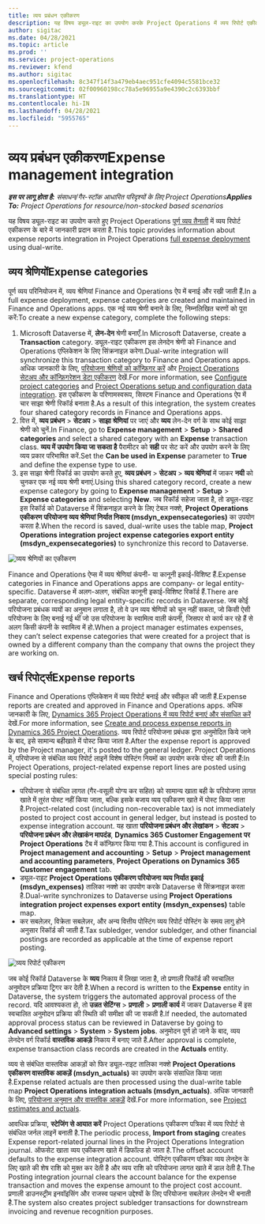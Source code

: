 ```yaml
---
title: व्यय प्रबंधन एकीकरण
description: यह विषय ड्यूल-राइट का उपयोग करके Project Operations में व्यय रिपोर्ट एकीकरण के बारे में जानकारी प्रदान करता है.
author: sigitac
ms.date: 04/28/2021
ms.topic: article
ms.prod: ''
ms.service: project-operations
ms.reviewer: kfend
ms.author: sigitac
ms.openlocfilehash: 8c347f14f3a479eb4aec951cfe4094c5581bce32
ms.sourcegitcommit: 02f00960198cc78a5e96955a9e4390c2c6393bbf
ms.translationtype: HT
ms.contentlocale: hi-IN
ms.lasthandoff: 04/28/2021
ms.locfileid: "5955765"
---
```

# <a name="expense-management-integration"></a><span data-ttu-id="19b05-103">व्यय प्रबंधन एकीकरण</span><span class="sxs-lookup"><span data-stu-id="19b05-103">Expense management integration</span></span>

<span data-ttu-id="19b05-104">_**इस पर लागू होता है:** संसाधन/गैर-स्टॉक आधारित परिदृश्यों के लिए Project Operations_</span><span class="sxs-lookup"><span data-stu-id="19b05-104">_**Applies To:** Project Operations for resource/non-stocked based scenarios_</span></span>

<span data-ttu-id="19b05-105">यह विषय ड्यूल-राइट का उपयोग करते हुए Project Operations [पूर्ण व्यय तैनाती](../expense/expense-overview.md) में व्यय रिपोर्ट एकीकरण के बारे में जानकारी प्रदान करता है.</span><span class="sxs-lookup"><span data-stu-id="19b05-105">This topic provides information about expense reports integration in Project Operations [full expense deployment](../expense/expense-overview.md) using dual-write.</span></span>

## <a name="expense-categories"></a><span data-ttu-id="19b05-106">व्यय श्रेणियों</span><span class="sxs-lookup"><span data-stu-id="19b05-106">Expense categories</span></span>

<span data-ttu-id="19b05-107">पूर्ण व्यय परिनियोजन में, व्यय श्रेणियां Finance and Operations ऐप में बनाई और रखी जाती हैं.</span><span class="sxs-lookup"><span data-stu-id="19b05-107">In a full expense deployment, expense categories are created and maintained in Finance and Operations apps.</span></span> <span data-ttu-id="19b05-108">एक नई व्यय श्रेणी बनाने के लिए, निम्नलिखित चरणों को पूरा करें:</span><span class="sxs-lookup"><span data-stu-id="19b05-108">To create a new expense category, complete the following steps:</span></span>

1. <span data-ttu-id="19b05-109">Microsoft Dataverse में, **लेन-देन** श्रेणी बनाएँ.</span><span class="sxs-lookup"><span data-stu-id="19b05-109">In Microsoft Dataverse, create a **Transaction** category.</span></span> <span data-ttu-id="19b05-110">ड्यूल-राइट एकीकरण इस लेनदेन श्रेणी को Finance and Operations एप्लिकेशन के लिए सिंक्रनाइज़ करेगा.</span><span class="sxs-lookup"><span data-stu-id="19b05-110">Dual-write integration will synchronize this transaction category to Finance and Operations apps.</span></span> <span data-ttu-id="19b05-111">अधिक जानकारी के लिए, [परियोजना श्रेणियों को कॉन्फ़िगर करें](/dynamics365/project-operations/project-accounting/configure-project-categories) और [Project Operations सेटअप और कॉन्फ़िगरेशन डेटा एकीकरण](resource-dual-write-setup-integration.md) देखें.</span><span class="sxs-lookup"><span data-stu-id="19b05-111">For more information, see [Configure project categories](/dynamics365/project-operations/project-accounting/configure-project-categories) and [Project Operations setup and configuration data integration](resource-dual-write-setup-integration.md).</span></span> <span data-ttu-id="19b05-112">इस एकीकरण के परिणामस्वरूप, सिस्टम Finance and Operations ऐप में चार साझा श्रेणी रिकॉर्ड बनाता है.</span><span class="sxs-lookup"><span data-stu-id="19b05-112">As a result of this integration, the system creates four shared category records in Finance and Operations apps.</span></span>
2. <span data-ttu-id="19b05-113">वित्त में, **व्यय प्रबंधन** > **सेटअप** > **साझा श्रेणियां** पर जाएं और **व्यय** लेन-देन वर्ग के साथ कोई साझा श्रेणी को चुनें.</span><span class="sxs-lookup"><span data-stu-id="19b05-113">In Finance, go to **Expense management** > **Setup** > **Shared categories** and select a shared category with an **Expense** transaction class.</span></span> <span data-ttu-id="19b05-114">**व्यय में उपयोग किया जा सकता है** पैरामीटर को **सही** पर सेट करें और उपयोग करने के लिए व्यय प्रकार परिभाषित करें.</span><span class="sxs-lookup"><span data-stu-id="19b05-114">Set the **Can be used in Expense** parameter to **True** and define the expense type to use.</span></span>
3. <span data-ttu-id="19b05-115">इस साझा श्रेणी रिकॉर्ड का उपयोग करते हुए, **व्यय प्रबंधन** > **सेटअप** > **व्यय श्रेणियां** में जाकर **नयी** को चुनकर एक नई व्यय श्रेणी बनाएं.</span><span class="sxs-lookup"><span data-stu-id="19b05-115">Using this shared category record, create a new expense category by going to **Expense management** > **Setup** > **Expense categories** and selecting **New**.</span></span> <span data-ttu-id="19b05-116">जब रिकॉर्ड सहेजा जाता है, तो ड्यूल-राइट इस रिकॉर्ड को Dataverse में सिंक्रनाइज़ करने के लिए टेबल नक्शे, **Project Operations एकीकरण परियोजना व्यय श्रेणियां निर्यात निकाय (msdyn\_expensecategories)** का उपयोग करता है.</span><span class="sxs-lookup"><span data-stu-id="19b05-116">When the record is saved, dual-write uses the table map, **Project Operations integration project expense categories export entity (msdyn\_expensecategories)** to synchronize this record to Dataverse.</span></span>

  ![व्यय श्रेणियों का एकीकरण](./media/DW6ExpenseCategories.png)

<span data-ttu-id="19b05-118">Finance and Operations ऐप्स में व्यय श्रेणियां कंपनी- या कानूनी इकाई-विशिष्ट हैं.</span><span class="sxs-lookup"><span data-stu-id="19b05-118">Expense categories in Finance and Operations apps are company- or legal entity-specific.</span></span> <span data-ttu-id="19b05-119">Dataverse में अलग-अलग, संबंधित कानूनी इकाई-विशिष्ट रिकॉर्ड हैं.</span><span class="sxs-lookup"><span data-stu-id="19b05-119">There are separate, corresponding legal entity-specific records in Dataverse.</span></span> <span data-ttu-id="19b05-120">जब कोई परियोजना प्रबंधक व्ययों का अनुमान लगाता है, तो वे उन व्यय श्रेणियों को चुन नहीं सकता, जो किसी ऐसी परियोजना के लिए बनाई गई थीं जो उस परियोजना के स्वामित्व वाली कंपनी, जिसपर वो कार्य कर रहे हैं से अलग किसी कंपनी के स्वामित्व में हो.</span><span class="sxs-lookup"><span data-stu-id="19b05-120">When a project manager estimates expenses, they can’t select expense categories that were created for a project that is owned by a different company than the company that owns the project they are working on.</span></span> 

## <a name="expense-reports"></a><span data-ttu-id="19b05-121">खर्च रिपोर्ट्स</span><span class="sxs-lookup"><span data-stu-id="19b05-121">Expense reports</span></span>

<span data-ttu-id="19b05-122">Finance and Operations एप्लिकेशन में व्यय रिपोर्ट बनाई और स्वीकृत की जाती हैं.</span><span class="sxs-lookup"><span data-stu-id="19b05-122">Expense reports are created and approved in Finance and Operations apps.</span></span> <span data-ttu-id="19b05-123">अधिक जानकारी के लिए, [Dynamics 365 Project Operations में व्यय रिपोर्ट बनाएं और संसाधित करें](/learn/modules/create-process-expense-reports/) देखें.</span><span class="sxs-lookup"><span data-stu-id="19b05-123">For more information, see [Create and process expense reports in Dynamics 365 Project Operations](/learn/modules/create-process-expense-reports/).</span></span> <span data-ttu-id="19b05-124">व्यय रिपोर्ट परियोजना प्रबंधक द्वारा अनुमोदित किये जाने के बाद, इसे सामान्य बहीखाते में पोस्ट किया जाता है.</span><span class="sxs-lookup"><span data-stu-id="19b05-124">After the expense report is approved by the Project manager, it's posted to the general ledger.</span></span> <span data-ttu-id="19b05-125">Project Operations में, परियोजना से संबंधित व्यय रिपोर्ट लाइनें विशेष पोस्टिंग नियमों का उपयोग करके पोस्ट की जाती हैं:</span><span class="sxs-lookup"><span data-stu-id="19b05-125">In Project Operations, project-related expense report lines are posted using special posting rules:</span></span>

  - <span data-ttu-id="19b05-126">परियोजना से संबंधित लागत (गैर-वसूली योग्य कर सहित) को सामान्य खाता बही के परियोजना लागत खाते में तुरंत पोस्ट नहीं किया जाता, बल्कि इसके बजाय व्यय एकीकरण खाते में पोस्ट किया जाता है.</span><span class="sxs-lookup"><span data-stu-id="19b05-126">Project-related cost (including non-recoverable tax) is not immediately posted to project cost account in general ledger, but instead is posted to expense integration account.</span></span> <span data-ttu-id="19b05-127">यह खाता **परियोजना प्रबंधन और लेखांकन** > **सेटअप** > **परियोजना प्रबंधन और लेखाकंन मापदंड**, **Dynamics 365 Customer Engagement पर Project Operations** टैब में कॉन्फ़िगर किया गया है.</span><span class="sxs-lookup"><span data-stu-id="19b05-127">This account is configured in **Project management and accounting** > **Setup** > **Project management and accounting parameters**, **Project Operations on Dynamics 365 Customer engagement** tab.</span></span>
  - <span data-ttu-id="19b05-128">ड्यूल-राइट **Project Operations एकीकरण परियोजना व्यय निर्यात इकाई (msdyn\_expenses)** तालिका नक्शे का उपयोग करके Dataverse से सिंक्रनाइज़ करता है.</span><span class="sxs-lookup"><span data-stu-id="19b05-128">Dual-write synchronizes to Dataverse using **Project Operations integration project expenses export entity (msdyn\_expenses)** table map.</span></span>
  - <span data-ttu-id="19b05-129">कर सबलेज़र, विक्रेता सबलेज़र, और अन्य वित्तीय पोस्टिंग व्यय रिपोर्ट पोस्टिंग के समय लागु होने अनुसार रिकॉर्ड की जाती हैं.</span><span class="sxs-lookup"><span data-stu-id="19b05-129">Tax subledger, vendor subledger, and other financial postings are recorded as applicable at the time of expense report posting.</span></span>

  ![व्यय रिपोर्ट एकीकरण](./media/DW6ExpenseReports.png)

<span data-ttu-id="19b05-131">जब कोई रिकॉर्ड Dataverse के **व्यय** निकाय में लिखा जाता है, तो प्रणाली रिकॉर्ड की स्वचालित अनुमोदन प्रक्रिया ट्रिगर कर देती है.</span><span class="sxs-lookup"><span data-stu-id="19b05-131">When a record is written to the **Expense** entity in Dataverse, the system triggers the automated approval process of the record.</span></span> <span data-ttu-id="19b05-132">यदि आवश्यकता हो, तो **उन्नत सेटिंग्स** > **प्रणाली** > **प्रणाली कार्य** में जाकर Dataverse में इस स्वचालित अनुमोदन प्रक्रिया की स्थिति की समीक्षा की जा सकती है.</span><span class="sxs-lookup"><span data-stu-id="19b05-132">If needed, the automated approval process status can be reviewed in Dataverse by going to **Advanced settings** > **System** > **System jobs**.</span></span> <span data-ttu-id="19b05-133">अनुमोदन पूर्ण हो जाने के बाद, व्यय लेनदेन वर्ग रिकॉर्ड **वास्तविक आकड़े** निकाय में बनाए जाते हैं.</span><span class="sxs-lookup"><span data-stu-id="19b05-133">After approval is complete, expense transaction class records are created in the **Actuals** entity.</span></span>

<span data-ttu-id="19b05-134">व्यय से संबंधित वास्तविक आकड़ों को फिर ड्यूल-राइट तालिका नक्शे **Project Operations एकीकरण वास्तविक आकड़ें (msdyn\_actuals)** का उपयोग करके संसाधित किया जाता है.</span><span class="sxs-lookup"><span data-stu-id="19b05-134">Expense related actuals are then processed using the dual-write table map **Project Operations integration actuals (msdyn\_actuals)**.</span></span> <span data-ttu-id="19b05-135">अधिक जानकारी के लिए, [परियोजना अनुमान और वास्तविक आकड़ें](resource-dual-write-estimates-actuals.md) देखें.</span><span class="sxs-lookup"><span data-stu-id="19b05-135">For more information, see [Project estimates and actuals](resource-dual-write-estimates-actuals.md).</span></span>

<span data-ttu-id="19b05-136">आवधिक प्रक्रिया, **स्टेजिंग से आयात करें** Project Operations एकीकरण पत्रिका में व्यय रिपोर्ट से संबंधित जर्नल लाइनें बनाती है.</span><span class="sxs-lookup"><span data-stu-id="19b05-136">The periodic process, **Import from staging** creates Expense report-related journal lines in the Project Operations Integration journal.</span></span> <span data-ttu-id="19b05-137">ऑफसेट खाता व्यय एकीकरण खाते में डिफॉल्ड हो जाता है.</span><span class="sxs-lookup"><span data-stu-id="19b05-137">The offset account defaults to the expense integration account.</span></span> <span data-ttu-id="19b05-138">पोस्टिंग एकीकरण पत्रिका व्यय लेनदेन के लिए खाते की शेष राशि को मुक्त कर देती है और व्यय राशि को परियोजना लागत खाते में डाल देती है.</span><span class="sxs-lookup"><span data-stu-id="19b05-138">The Posting integration journal clears the account balance for the expense transaction and moves the expense amount to the project cost account.</span></span> <span data-ttu-id="19b05-139">प्रणाली डाउनस्ट्रीम इनवॉइसिंग और राजस्व पहचान उद्देश्यों के लिए परियोजना सबलेज़र लेनदेन भी बनाती है.</span><span class="sxs-lookup"><span data-stu-id="19b05-139">The system also creates project subledger transactions for downstream invoicing and revenue recognition purposes.</span></span>
